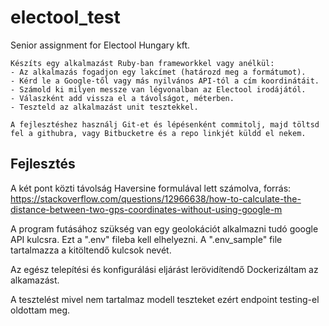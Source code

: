 # electool_test
Senior assignment for Electool Hungary kft.

```
Készíts egy alkalmazást Ruby-ban frameworkkel vagy anélkül:
- Az alkalmazás fogadjon egy lakcímet (határozd meg a formátumot).
- Kérd le a Google-től vagy más nyilvános API-tól a cím koordinátáit.
- Számold ki milyen messze van légvonalban az Electool irodájától.
- Válaszként add vissza el a távolságot, méterben.
- Teszteld az alkalmazást unit tesztekkel.

A fejlesztéshez használj Git-et és lépésenként commitolj, majd töltsd fel a githubra, vagy Bitbucketre és a repo linkjét küldd el nekem.
```
## Fejlesztés

A két pont közti távolság Haversine formulával lett számolva, forrás:
https://stackoverflow.com/questions/12966638/how-to-calculate-the-distance-between-two-gps-coordinates-without-using-google-m

A program futásához szükség van egy geolokációt alkalmazni tudó google API kulcsra.
Ezt a ".env" fileba kell elhelyezni. A ".env_sample" file tartalmazza a kitöltendő kulcsok nevét.

Az egész telepítési és konfigurálási eljárást lerövidítendő Dockerizáltam az alkamazást.

A tesztelést mivel nem tartalmaz modell teszteket ezért endpoint testing-el oldottam meg.
